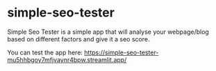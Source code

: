 # simple-seo-tester

Simple Seo Tester is a simple app that will analyse your webpage/blog based on different factors and give it a seo score.

You can test the app here:
https://simple-seo-tester-mu5hhbgoy7mfjvaynr4bpw.streamlit.app/
